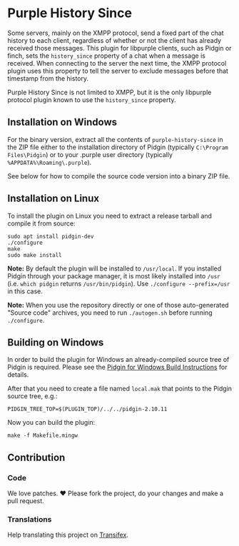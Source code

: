# Purple History Since

Some servers, mainly on the XMPP protocol, send a fixed part of the chat
history to each client, regardless of whether or not the client has already
received those messages. This plugin for libpurple clients, such as Pidgin or
finch, sets the `history_since` property of a chat when a message is received.
When connecting to the server the next time, the XMPP protocol plugin uses this
property to tell the server to exclude messages before that timestamp from the
history.

Purple History Since is not limited to XMPP, but it is the only libpurple
protocol plugin known to use the `history_since` property.


## Installation on Windows
For the binary version, extract all the contents of `purple-history-since` in
the ZIP file either to the installation directory of Pidgin (typically
`C:\Program Files\Pidgin`) or to your .purple user directory (typically
`%APPDATA%\Roaming\.purple`).

See below for how to compile the source code version into a binary ZIP file.


## Installation on Linux
To install the plugin on Linux you need to extract a release tarball and compile
it from source:

    sudo apt install pidgin-dev
    ./configure
    make
    sudo make install

**Note:** By default the plugin will be installed to `/usr/local`.  If you
installed Pidgin through your package manager, it is most likely installed into
`/usr` (i.e. `which pidgin` returns `/usr/bin/pidgin`). Use
`./configure --prefix=/usr` in this case.

**Note:** When you use the repository directly or one of those auto-generated
"Source code" archives, you need to run `./autogen.sh` before running
`./configure`.


## Building on Windows

In order to build the plugin for Windows an already-compiled source tree of
Pidgin is required. Please see the [Pidgin for Windows Build Instructions](https://developer.pidgin.im/wiki/BuildingWinPidgin)
for details.

After that you need to create a file named `local.mak` that points to the
Pidgin source tree, e.g.:

    PIDGIN_TREE_TOP=$(PLUGIN_TOP)/../../pidgin-2.10.11

Now you can build the plugin:

    make -f Makefile.mingw


## Contribution

### Code
We love patches. :heart: Please fork the project, do your changes and make a
pull request.

### Translations
Help translating this project on
[Transifex](https://www.transifex.com/kgraefe/purple-history-since/).
